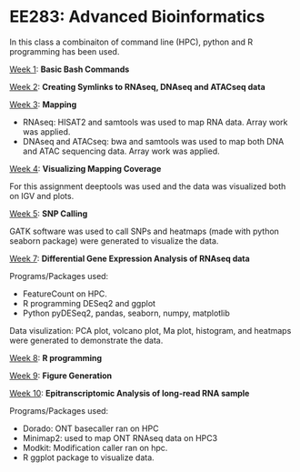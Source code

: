 # EE283: Advanced Bioinformatics

In this class a combinaiton of command line (HPC), python and R programming has been used. 

[Week 1](homework1.md): **Basic Bash Commands** 

[Week 2](homework2.md): **Creating Symlinks to RNAseq, DNAseq and ATACseq data**

[Week 3](week3.md): **Mapping**

  - RNAseq: HISAT2 and samtools was used to map RNA data. Array work was applied.
  - DNAseq and ATACseq: bwa and samtools was used to map both DNA and ATAC sequencing data. Array work was applied.

[Week 4](week4.md): **Visualizing Mapping Coverage**  

 For this assignment deeptools was used and the data was visualized both on IGV and plots.

[Week 5](week5.md): **SNP Calling**

 GATK software was used to call SNPs and heatmaps (made with python seaborn package) were generated to visualize the data.

[Week 7](week7.md): **Differential Gene Expression Analysis of RNAseq data**

 Programs/Packages used:
   - FeatureCount on HPC.
   - R programming DESeq2 and ggplot 
   - Python pyDESeq2, pandas, seaborn, numpy, matplotlib 

 Data visulization:
    PCA plot, volcano plot, Ma plot, histogram, and heatmaps were generated to demonstrate the data.

[Week 8](week8.md): **R programming**

[Week 9](week9.md): **Figure Generation**

[Week 10](week10.md): **Epitranscriptomic Analysis of long-read RNA sample**

Programs/Packages used:
 - Dorado: ONT basecaller ran on HPC 
 - Minimap2: used to map ONT RNAseq data on HPC3 
 - Modkit: Modification caller ran on hpc. 
 - R ggplot package to visualize data. 

